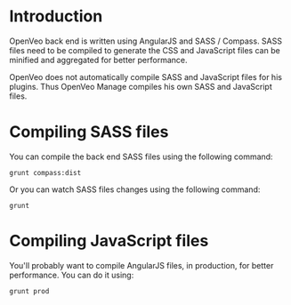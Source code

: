 # Introduction

OpenVeo back end is written using AngularJS and SASS / Compass. SASS files need to be compiled to generate the CSS and JavaScript files can be minified and aggregated for better performance.

OpenVeo does not automatically compile SASS and JavaScript files for his plugins. Thus OpenVeo Manage compiles his own SASS and JavaScript files.

# Compiling SASS files

You can compile the back end SASS files using the following command:

    grunt compass:dist

Or you can watch SASS files changes using the following command:

    grunt

# Compiling JavaScript files

You'll probably want to compile AngularJS files, in production, for better performance. You can do it using:

    grunt prod
